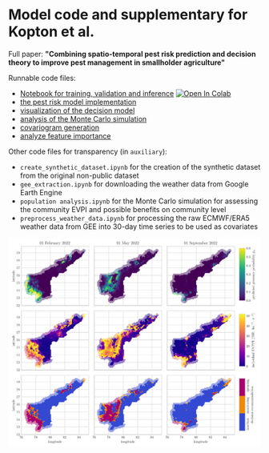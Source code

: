 # Model code and supplementary for Kopton et al.

Full paper: **"Combining spatio-temporal pest risk prediction and decision theory to improve pest management in smallholder agriculture"**

Runnable code files:

* [Notebook for training, validation and inference](https://github.com/johanneskopton/pest-risk-decision/blob/main/run_pest_risk_model.ipynb) <a target="_blank" href="https://colab.research.google.com/github/johanneskopton/pest-risk-decision/blob/main/run_pest_risk_model.ipynb"><img src="https://colab.research.google.com/assets/colab-badge.svg" alt="Open In Colab"/></a>
* [the pest risk model implementation](https://github.com/johanneskopton/pest-risk-decision/blob/main/gp_model.py)
* [visualization of the decision model](https://github.com/johanneskopton/pest-risk-decision/blob/main/decision_model_vis.py)
* [analysis of the Monte Carlo simulation](https://github.com/johanneskopton/pest-risk-decision/blob/main/mc_analysis.ipynb)
* [covariogram generation](https://github.com/johanneskopton/pest-risk-decision/blob/main/covariogram.ipynb)
* [analyze feature importance](https://github.com/johanneskopton/pest-risk-decision/blob/main/feature_importance.ipynb)

Other code files for transparency (in `auxiliary`):

* `create_synthetic_dataset.ipynb` for the creation of the synthetic dataset from the original non-public dataset
* `gee_extraction.ipynb` for downloading the weather data from Google Earth Engine
* `population analysis.ipynb` for the Monte Carlo simulation for assessing the community EVPI and possible benefits on community level
* `preprocess_weather_data.ipynb` for processing the raw ECMWF/ERA5 weather data from GEE into 30-day time series to be used as covariates

![example output](docs/assets/total_map_new.png)
